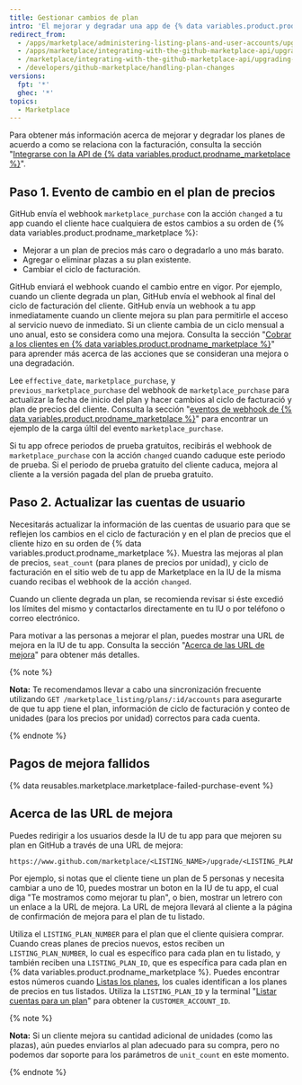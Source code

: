 ```yaml
---
title: Gestionar cambios de plan
intro: 'El mejorar y degradar una app de {% data variables.product.prodname_marketplace %} activa el webhook del [evento `marketplace_purchase`](/marketplace/integrating-with-the-github-marketplace-api/github-marketplace-webhook-events/) con la acción `cambiada`, lo cual inicia el flujo de mejora o degradación.'
redirect_from:
  - /apps/marketplace/administering-listing-plans-and-user-accounts/upgrading-or-downgrading-plans
  - /apps/marketplace/integrating-with-the-github-marketplace-api/upgrading-and-downgrading-plans
  - /marketplace/integrating-with-the-github-marketplace-api/upgrading-and-downgrading-plans
  - /developers/github-marketplace/handling-plan-changes
versions:
  fpt: '*'
  ghec: '*'
topics:
  - Marketplace
---
```


Para obtener más información acerca de mejorar y degradar los planes de acuerdo a como se relaciona con la facturación, consulta la sección "[Integrarse con la API de {% data variables.product.prodname_marketplace %}](/marketplace/integrating-with-the-github-marketplace-api/)".

## Paso 1. Evento de cambio en el plan de precios

GitHub envía el webhook `marketplace_purchase` con la acción `changed` a tu app cuando el cliente hace cualquiera de estos cambios a su orden de {% data variables.product.prodname_marketplace %}:
* Mejorar a un plan de precios más caro o degradarlo a uno más barato.
* Agregar o eliminar plazas a su plan existente.
* Cambiar el ciclo de facturación.

GitHub enviará el webhook cuando el cambio entre en vigor. Por ejemplo, cuando un cliente degrada un plan, GitHub envía el webhook al final del ciclo de facturación del cliente. GitHub envía un webhook a tu app inmediatamente cuando un cliente mejora su plan para permitirle el acceso al servicio nuevo de inmediato. Si un cliente cambia de un ciclo mensual a uno anual, esto se considera como una mejora. Consulta la sección "[Cobrar a los clientes en {% data variables.product.prodname_marketplace %}](/marketplace/selling-your-app/billing-customers-in-github-marketplace/)" para aprender más acerca de las acciones que se consideran una mejora o una degradación.

Lee `effective_date`, `marketplace_purchase`, y `previous_marketplace_purchase` del webhook de `marketplace_purchase` para actualizar la fecha de inicio del plan y hacer cambios al ciclo de facturació y plan de precios del cliente. Consulta la sección "[eventos de webhook de {% data variables.product.prodname_marketplace %}](/marketplace/integrating-with-the-github-marketplace-api/github-marketplace-webhook-events/)" para encontrar un ejemplo de la carga últil del evento `marketplace_purchase`.

Si tu app ofrece periodos de prueba gratuitos, recibirás el webhook de `marketplace_purchase` con la acción `changed` cuando caduque este periodo de prueba. Si el periodo de prueba gratuito del cliente caduca, mejora al cliente a la versión pagada del plan de prueba gratuito.

## Paso 2. Actualizar las cuentas de usuario

Necesitarás actualizar la información de las cuentas de usuario para que se reflejen los cambios en el ciclo de facturación y en el plan de precios que el cliente hizo en su orden de {% data variables.product.prodname_marketplace %}. Muestra las mejoras al plan de precios, `seat_count` (para planes de precios por unidad), y ciclo de facturación en el sitio web de tu app de Marketplace en la IU de la misma cuando recibas el webhook de la acción `changed`.

Cuando un cliente degrada un plan, se recomienda revisar si éste excedió los límites del mismo y contactarlos directamente en tu IU o por teléfono o correo electrónico.

Para motivar a las personas a mejorar el plan, puedes mostrar una URL de mejora en la IU de tu app. Consulta la sección "[Acerca de las URL de mejora](#about-upgrade-urls)" para obtener más detalles.

{% note %}

**Nota:** Te recomendamos llevar a cabo una sincronización frecuente utilizando `GET /marketplace_listing/plans/:id/accounts` para asegurarte de que tu app tiene el plan, información de ciclo de facturación y conteo de unidades (para los precios por unidad) correctos para cada cuenta.

{% endnote %}

## Pagos de mejora fallidos

{% data reusables.marketplace.marketplace-failed-purchase-event %}

## Acerca de las URL de mejora

Puedes redirigir a los usuarios desde la IU de tu app para que mejoren su plan en GitHub a través de una URL de mejora:

```
https://www.github.com/marketplace/<LISTING_NAME>/upgrade/<LISTING_PLAN_NUMBER>/<CUSTOMER_ACCOUNT_ID>
```

Por ejemplo, si notas que el cliente tiene un plan de 5 personas y necesita cambiar a uno de 10, puedes mostrar un boton en la IU de tu app, el cual diga "Te mostramos como mejorar tu plan", o bien, mostrar un letrero con un enlace a la URL de mejora. La URL de mejora llevará al cliente a la página de confirmación de mejora para el plan de tu listado.

Utiliza el `LISTING_PLAN_NUMBER` para el plan que el cliente quisiera comprar. Cuando creas planes de precios nuevos, estos reciben un `LISTING_PLAN_NUMBER`, lo cual es específico para cada plan en tu listado, y también reciben una `LISTING_PLAN_ID`, que es específica para cada plan en {% data variables.product.prodname_marketplace %}. Puedes encontrar estos números cuando [Listas los planes](/rest/reference/apps#list-plans), los cuales identifican a los planes de precios en tus listados. Utiliza la `LISTING_PLAN_ID` y la terminal "[Listar cuentas para un plan](/rest/reference/apps#list-accounts-for-a-plan)" para obtener la `CUSTOMER_ACCOUNT_ID`.


{% note %}

**Nota:** Si un cliente mejora su cantidad adicional de unidades (como las plazas), aún puedes enviarlos al plan adecuado para su compra, pero no podemos dar soporte para los parámetros de `unit_count` en este momento.

{% endnote %}

